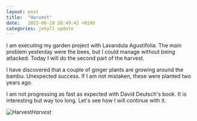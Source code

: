 ```yaml
---
layout: post
title:  "Harvest"
date:   2023-06-19 20:49:42 +0100
categories: jekyll update
---
```


I am executing my garden project with Lavandula Agustifolia. The main problem yesterday were the bees, but I could manage without being attacked. Today I will do  the second part of the harvest.  

I have discovered that a couple of ginger plants are growing around the bambu. Unexpected success. If I am not mistaken, these were planted two years ago.

I am not progressing as fast as expected with David Deutsch's book. It is interesting but way too long. Let's see how I will continue with it.


![Harvest](https://lh3.googleusercontent.com/nA8twBBJLPZVVZgMdn8dSnKW1S8agXiJA8aD5reFv6KXcKImcvgkoyIHW4ikh4KeHPDod83YGPB62JL8XzOr61whk81ZZuwHLqjtiohKJbLl_F_FHAOqxwxtopN8mnZsuq1gAwwdIg=w2400)*Harvest*&nbsp;



[jekyll-docs]: https://jekyllrb.com/docs/home
[jekyll-gh]:   https://github.com/jekyll/jekyll
[jekyll-talk]: https://talk.jekyllrb.com/


